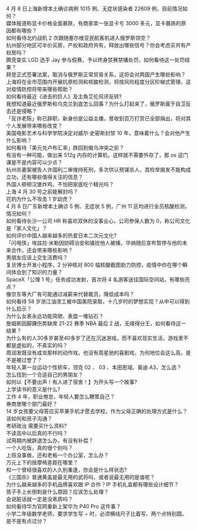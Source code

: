 4 月 8 日上海新增本土确诊病例 1015 例、无症状感染者 22609 例，目前情况如何？  
媒体报道称显卡价格全面暴跌，有商家卖一张显卡亏 3000 多元，显卡暴跌的原因都有哪些？  
如何看待北约战机 2 次跟随塞尔维亚民航客机进入俄罗斯领空？  
杭州部分地区可半价买房，产权和政府共有，释放出哪些信号？你会考虑买共有产权房吗？  
腾竞查实 LGD 选手 Jay 参与假赛，予以终身禁赛禁播处罚，如何看待这一处罚结果？  
拜登正式签署法案，取消与俄罗斯正常贸易关系，这将会对两国产生哪些影响？  
上海将在全市范围内开展抗原检测和核酸检测，将按风险程度分区阶梯式管理，这对疫情防控将带来哪些帮助？  
如何看待最近《进击的巨人》及主角艾伦风评反转?  
我想知道最近俄罗斯和乌克兰到底怎么回事？为什么打起来了，俄罗斯属于自卫反击还是侵略？  
「反诈老陈」称已辞职，新身份是公益主播，曾收到百万打赏已全部捐出，将对其个人发展带来哪些改变？  
美国电影艺术与科学学院决定对威尔·史密斯封禁 10 年，意味着什么？会对他产生什么影响？  
如何看待「美元兑卢布汇率」跌回到俄乌冲突之前？  
有没有一种可能，做出来 512g 内存的计算机，这样就不需要外存了，那 os 这门课是不是内容可以少点？  
杭州杀妻案被告人许国利二审维持死刑，多次供认预谋杀人，其检举揭发不能构成立功，还有哪些值得关注的信息？  
外国人顿顿汉堡炸鸡，不怕把家底吃个精光吗？  
上海 4 月 30 号之前能解封吗？  
花豹为什么不攻击 1 岁幼虎？  
4 月 8 日广东新增本土确诊 5 例、无症状 5 例，广州 11 区均进行全员核酸检测，情况如何？  
如何看待长沙一公司 HR 称喜欢双休的没事业心，公司参保人数为 0，称公司文化是「家人文化」？  
如何评价中国人越来越多的热爱日本二次元文化?  
「闪电侠」埃兹拉·米勒因妨碍治安和骚扰他人被捕，华纳随后宣布暂停与他的未来合作，还会带来哪些影响？  
男朋友应该上交生活费吗？  
复旦博士开发小程序，2 分钟核对 800 幅核酸截图助力防控，疫情中你在哪个瞬间体会到了知识的力量？  
SpaceX「公理 1 号」任务成功发射，首次将 4 名游客送往国际空间站，有哪些亮点？  
像京东等大厂有可能通过减薪来代替裁员，降低成本吗？  
如何看待 58 岁浙江油漆工被中国美院录取，十几岁时的梦想实现？从中可以得到什么启示？  
为什么女表永远功能简陋、表盘一堆钻石？  
詹姆斯因脚踝伤势缺席 21-22 赛季 NBA 最后 2 战，无缘得分王，如何看待这一结果？  
为什么有的人30多岁甚至40多岁了还在沉迷游戏，而不喜欢现实生活，游戏里不都是虚拟的，不真实的吗？  
周润发既没有成龙那样的动作戏，也没有周星驰的喜剧戏，为何地位会这么高，是不是被过誉了？  
年轻人第一台运动个性轿车，领克 02 、 03 、本田思域、奥迪 A3，怎么选？  
怎么找到一个合适自己的男朋友？  
如何以【不要出声！有人进了宿舍！】为开头写一个故事?  
上学读书的意义是什么?  
工作 4 年，职业倦怠，年轻人要怎么鞭策自己？  
券商里哪个部门最好？  
14 岁女孩要父母答应买苹果手机才愿去学校，作为父母正确的处理方式是什么？该如何和孩子沟通？  
考研政治 需要买什么资料?  
不读高中以后真的不行吗？  
试用期内被辞退怎么办，有没有补偿？  
一个人吃饭，真的很个别吗？  
上班没事做，还和老板一个办公室，怎么办？  
万元上下的按摩椅差距在哪里？  
和一个曾经很喜欢的人久别重逢，你会是什么样状态?  
《三国杀》普通黄盖是最无用的武将吗，或者说最无用的是谁呢？  
为什么越来越多的手机品牌喜欢跟 IP 合作？IP 手机礼盒都有哪些设计细节？  
孩子手上长倒刺是什么原因？应该怎么处理？  
会说脏话就一定是没素质吗？  
如何看待华为官网重新上架华为 P40 Pro 这件事？  
小学二年级数学老师，要求学生写 ÷ 时，必须横线尺子比着写、两个点特别圆，是不是有点过分？  

